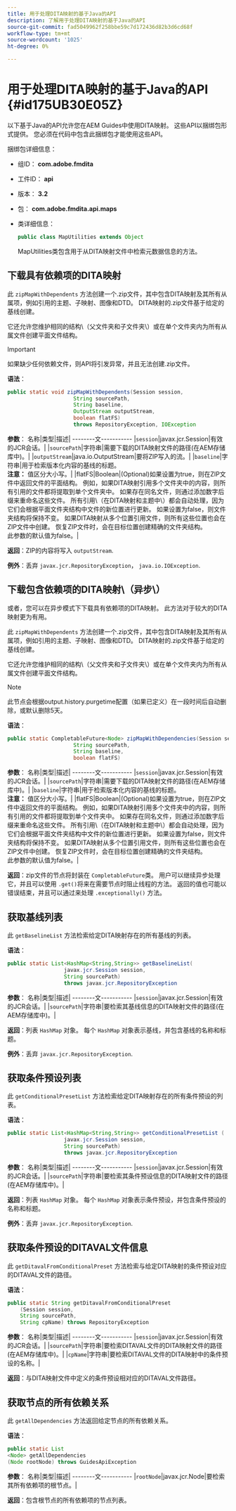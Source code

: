 ```yaml
---
title: 用于处理DITA映射的基于Java的API
description: 了解用于处理DITA映射的基于Java的API
source-git-commit: fad5049962f258bbe59c7d172436d82b3d6cd68f
workflow-type: tm+mt
source-wordcount: '1025'
ht-degree: 0%

---
```



# 用于处理DITA映射的基于Java的API {#id175UB30E05Z}

以下基于Java的API允许您在AEM Guides中使用DITA映射。 这些API以捆绑包形式提供。 您必须在代码中包含此捆绑包才能使用这些API。

捆绑包详细信息：

- 组ID： **com.adobe.fmdita**

- 工件ID： **api**

- 版本： **3.2**

- 包： **com.adobe.fmdita.api.maps**

- 类详细信息：

  ```JAVA
  public class MapUtilities extends Object
  ```

  MapUtilities类包含用于从DITA映射文件中检索元数据信息的方法。


## 下载具有依赖项的DITA映射

此 `zipMapWithDependents` 方法创建一个.zip文件，其中包含DITA映射及其所有从属项，例如引用的主题、子映射、图像和DTD。 DITA映射的.zip文件基于给定的基线创建。

它还允许您维护相同的结构\（父文件夹和子文件夹\）或在单个文件夹内为所有从属文件创建平面文件结构。

>[!IMPORTANT]
>
> 如果缺少任何依赖文件，则API将引发异常，并且无法创建.zip文件。

**语法**：

```JAVA
public static void zipMapWithDependents(Session session, 
                     String sourcePath, 
                     String baseline, 
                     OutputStream outputStream,
                     boolean flatFS) 
                     throws RepositoryException, IOException
```

**参数**： 名称|类型|描述| --------文----------- |`session`|javax.jcr.Session|有效的JCR会话。| |`sourcePath`|字符串|需要下载的DITA映射文件的路径\(在AEM存储库中\)。| |`outputStream`|java.io.OutputStream|要将ZIP写入的流。| |`baseline`|字符串|用于检索版本化内容的基线的标题。 <br> **注意：** 值区分大小写。| |flatFS|Boolean|\(Optional\)如果设置为true，则在ZIP文件中返回文件的平面结构。 例如，如果DITA映射引用多个文件夹中的内容，则所有引用的文件都将提取到单个文件夹中。 如果存在同名文件，则通过添加数字后缀来重命名这些文件。 所有引用\（在DITA映射和主题中\）都会自动处理，因为它们会根据平面文件夹结构中文件的新位置进行更新。 如果设置为false，则文件夹结构将保持不变。 如果DITA映射从多个位置引用文件，则所有这些位置也会在ZIP文件中创建。 恢复ZIP文件时，会在目标位置创建精确的文件夹结构。 <br> 此参数的默认值为false。|

**返回**：ZIP的内容将写入 `outputStream`.

**例外**：丢弃 ``javax.jcr.RepositoryException``， `java.io.IOException`.

## 下载包含依赖项的DITA映射\（异步\）

或者，您可以在异步模式下下载具有依赖项的DITA映射。 此方法对于较大的DITA映射更为有用。

此 `zipMapWithDependents` 方法创建一个.zip文件，其中包含DITA映射及其所有从属项，例如引用的主题、子映射、图像和DTD。 DITA映射的.zip文件基于给定的基线创建。

它还允许您维护相同的结构\（父文件夹和子文件夹\）或在单个文件夹内为所有从属文件创建平面文件结构。

>[!NOTE]
>
> 此节点会根据output.history.purgetime配置（如果已定义）在一段时间后自动删除，或默认删除5天。

**语法**：

```JAVA
public static CompletableFuture<Node> zipMapWithDependencies(Session session,
                     String sourcePath, 
                     String baseline, 
                     boolean flatFS) 
```

**参数**： 名称|类型|描述| --------文----------- |`session`|javax.jcr.Session|有效的JCR会话。| |`sourcePath`|字符串|需要下载的DITA映射文件的路径\(在AEM存储库中\)。| |`baseline`|字符串|用于检索版本化内容的基线的标题。 <br> **注意：** 值区分大小写。| |flatFS|Boolean|\(Optional\)如果设置为true，则在ZIP文件中返回文件的平面结构。 例如，如果DITA映射引用多个文件夹中的内容，则所有引用的文件都将提取到单个文件夹中。 如果存在同名文件，则通过添加数字后缀来重命名这些文件。 所有引用\（在DITA映射和主题中\）都会自动处理，因为它们会根据平面文件夹结构中文件的新位置进行更新。 如果设置为false，则文件夹结构将保持不变。 如果DITA映射从多个位置引用文件，则所有这些位置也会在ZIP文件中创建。 恢复ZIP文件时，会在目标位置创建精确的文件夹结构。<br> 此参数的默认值为false。|

**返回**：zip文件的节点将封装在 `CompletableFuture`类。 用户可以继续异步处理它，并且可以使用 `.get()`将来在需要节点时阻止线程的方法。 返回的值也可能以错误结束，并且可以通过来处理 `.exceptionally()` 方法。

## 获取基线列表

此 ``getBaselineList`` 方法检索给定DITA映射存在的所有基线的列表。

**语法**：

```JAVA
public static List<HashMap<String,String>> getBaselineList( 
                  javax.jcr.Session session, 
                  String sourcePath)
                  throws javax.jcr.RepositoryException
```

**参数**： 名称|类型|描述| --------文----------- |`session`|javax.jcr.Session|有效的JCR会话。| |`sourcePath`|字符串|要检索其基线信息的DITA映射文件的路径\(在AEM存储库中\)。|

**返回**：列表 `HashMap` 对象。 每个 `HashMap` 对象表示基线，并包含基线的名称和标题。

**例外**：丢弃 ``javax.jcr.RepositoryException``.

## 获取条件预设列表

此 ``getConditionalPresetList`` 方法检索给定DITA映射存在的所有条件预设的列表。

**语法**：

```JAVA
public static List<HashMap<String,String>> getConditionalPresetList (
                  javax.jcr.Session session,
                  String sourcePath)
                  throws javax.jcr.RepositoryException
```

**参数**： 名称|类型|描述| --------文----------- |`session`|javax.jcr.Session|有效的JCR会话。| |`sourcePath`|字符串|要检索其条件预设信息的DITA映射文件的路径\(在AEM存储库中\)。|

**返回**：列表 `HashMap` 对象。 每个 `HashMap` 对象表示条件预设，并包含条件预设的名称和标题。

**例外**：丢弃 ``javax.jcr.RepositoryException``.

## 获取条件预设的DITAVAL文件信息

此 ``getDitavalFromConditionalPreset`` 方法检索与给定DITA映射的条件预设对应的DITAVAL文件的路径。

**语法**：

```JAVA
public static String getDitavalFromConditionalPreset
    (Session session,
    String sourcePath, 
    String cpName) throws RepositoryException
```

**参数**： 名称|类型|描述| --------文----------- |`session`|javax.jcr.Session|有效的JCR会话。| |`sourcePath`|字符串|要检索DITAVAL文件的DITA映射文件的路径\(在AEM存储库中\)。| |`cpName`|字符串|要检索DITAVAL文件的DITA映射中的条件预设的名称。|

**返回**：与DITA映射文件中定义的条件预设相对应的DITAVAL文件路径。

## 获取节点的所有依赖关系

此 ``getAllDependencies`` 方法返回给定节点的所有依赖关系。

**语法**：

```JAVA
public static List
<Node> getAllDependencies 
(Node rootNode) throws GuidesApiException
```

**参数**： 名称|类型|描述| --------文----------- |`rootNode`|javax.jcr.Node|要检索其所有依赖项的根节点。|

**返回**：包含根节点的所有依赖项的节点列表。

